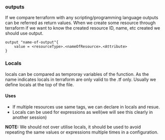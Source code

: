 ### outputs

If we compare terraform with any scripting/programming language outputs can be referred as return values. When we create some resource through terraform if we want to know the created resource ID, name, etc created we should use output.

```
output "name-of-output"{
    value = <resourceType>.<nameOfResource>.<Attribute>
}
```

### Locals
locals can be compared as temproray variables of the function. As the name indicates locals in terraform are only valid to the .tf only. Usually we define locals at the top of the file.

#### Uses
- If multiple resources use same tags, we can declare in locals and resue.
- Locals can be used for expressions as well(we will see this clearly in another session)

**NOTE:** We should not over utilise locals, it should be used to avoid repeating the same values or expressions multiple times in a configuration.